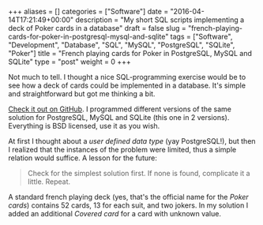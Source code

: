 +++
aliases      = []
categories   = ["Software"]
date         = "2016-04-14T17:21:49+00:00"
description  = "My short SQL scripts implementing a deck of Poker cards in a database"
draft        = false
slug         = "french-playing-cards-for-poker-in-postgresql-mysql-and-sqlite"
tags         = ["Software", "Development", "Database", "SQL", "MySQL", "PostgreSQL", "SQLite", "Poker"]
title        = "French playing cards for Poker in PostgreSQL, MySQL and SQLite"
type         = "post"
weight       = 0
+++


Not much to tell. I thought a nice SQL-programming exercise would be to see how
a deck of cards could be implemented in a database. It's simple and
straightforward but got me thinking a bit.

[Check it out on GitHub](https://github.com/TheMatjaz/sql-playcard). I
programmed different versions of the same solution for PostgreSQL, MySQL and
SQLite (this one in 2 versions). Everything is BSD licensed, use it as you wish.

At first I thought about a _user defined data type_ (yay PostgreSQL!), but then
I realized that the instances of the problem were limited, thus a simple
relation would suffice. A lesson for the future:

> Check for the simplest solution first. If none is found, complicate it a
> little. Repeat.

A standard french playing deck (yes, that's the official name for the _Poker
cards_) contains 52 cards, 13 for each suit, and two jokers. In my solution I
added an additional _Covered card_ for a card with unknown value.

